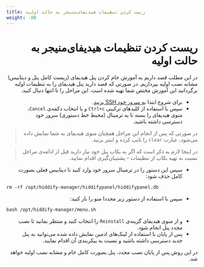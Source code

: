 ```yaml
---
title: ریست کردن تنظیمات هیدیفای‌منیجر به حالت اولیه
weight: -80
---
```


<div dir=rtl markdown=1>
  
# ریست کردن تنظیمات هیدیفای‌منیجر به حالت اولیه

در این مطلب قصد داریم به آموزش خام کردن پنل هیدیفای (ریست کامل پنل و دیتابیس) مشابه نصب اولیه بپردازیم. در صورتی که قصد دارید پنل هیدیفای را به تنظیمات اولیه برگردانید این آموزش مختص شما تهیه شده است. این مراحل را تا انتها دنبال کنید.

* برای شروع ابتدا [به سرور خود SSH بزنید](/fa/manager/installation-and-setup/How-to-connect-to-server-via-SSH/).
*  سپس با استفاده از کلیدهای ترکیبی `Ctrl+c` و یا انتخاب دکمه‌ی `Cancel`، منوی هیدیفای را بسته تا به ترمینال (محیط خط دستوری) سرور خود دسترسی داشته باشید.
> در صورتی که پس از انجام این مراحل همچنان منوی هیدیفای به شما نمایش داده می‌شود، عبارت `clear` را تایپ کرده و اینتر بزنید.

> در اینجا لازم به ذکر است که اگر به بکاپ پنل خود نیاز دارید قبل از ادامه‌ی مراحل نسبت به تهیه بکاپ از تنظیمات - پشتیبان‌گیری اقدام نمایید.

* سپس این دستور را در ترمینال سرور خود وارد کنید تا دیتابیس فعلی بصورت کامل حذف شود:

<div dir=ltr markdown=1>
  
```
rm -rf /opt/hiddify-manager/hiddifypanel/hiddifypanel.db
```

</div>

* سپس با استفاده از دستور زیر مجددا منو را باز کنید:

<div dir=ltr markdown=1>
  
```
bash /opt/hiddify-manager/menu.sh
```

</div>

* و از منوی هیدیفای گزینه‌ی `Reinstall` را انتخاب کنید و منتظر بمانید تا نصب مجدد پنل انجام شود. 
* پس از پایان با استفاده از لینک‌های ادمین نمایش داده شده می‌توانید به پنل جدید دسترسی داشته باشید و نسبت به پیکربندی آن اقدام نمایید.

در این روش پس از پایان نصب مجدد، پنل بصورت کامل خام و مشابه نصب اولیه خواهد شد.
